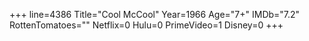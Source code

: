 +++
line=4386
Title="Cool McCool"
Year=1966
Age="7+"
IMDb="7.2"
RottenTomatoes=""
Netflix=0
Hulu=0
PrimeVideo=1
Disney=0
+++

